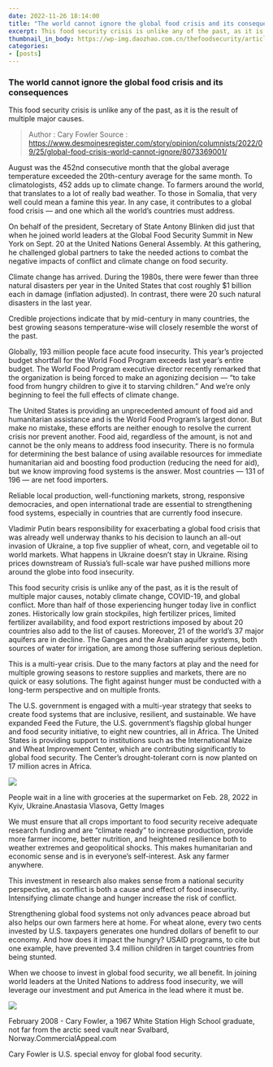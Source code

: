 ```yaml
---
date: 2022-11-26 18:14:00
title: "The world cannot ignore the global food crisis and its consequences"
excerpt: This food security crisis is unlike any of the past, as it is the result of multiple major causes.
thumbnail_in_body: https://wp-img.daozhao.com.cn/thefoodsecurity/article/d14fb34b-badb-4f41-85bb-0d403d72f2c8-GTY_1238828893.webp
categories:
- [posts]
---
```


### The world cannot ignore the global food crisis and its consequences ###

This food security crisis is unlike any of the past, as it is the result of multiple major causes.

> Author : Cary Fowler
> Source : https://www.desmoinesregister.com/story/opinion/columnists/2022/09/25/global-food-crisis-world-cannot-ignore/8073369001/

August was the 452nd consecutive month that the global average temperature exceeded the 20th-century average for the same month. To climatologists, 452 adds up to climate change. To farmers around the world, that translates to a lot of really bad weather. To those in Somalia, that very well could mean a famine this year. In any case, it contributes to a global food crisis — and one which all the world’s countries must address.

On behalf of the president, Secretary of State Antony Blinken did just that when he joined world leaders at the Global Food Security Summit in New York on Sept. 20 at the United Nations General Assembly. At this gathering, he challenged global partners to take the needed actions to combat the negative impacts of conflict and climate change on food security.

Climate change has arrived. During the 1980s, there were fewer than three natural disasters per year in the United States that cost roughly $1 billion each in damage (inflation adjusted). In contrast, there were 20 such natural disasters in the last year.

Credible projections indicate that by mid-century in many countries, the best growing seasons temperature-wise will closely resemble the worst of the past.

Globally, 193 million people face acute food insecurity. This year’s projected budget shortfall for the World Food Program exceeds last year’s entire budget. The World Food Program executive director recently remarked that the organization is being forced to make an agonizing decision — “to take food from hungry children to give it to starving children.” And we’re only beginning to feel the full effects of climate change.

The United States is providing an unprecedented amount of food aid and humanitarian assistance and is the World Food Program’s largest donor. But make no mistake, these efforts are neither enough to resolve the current crisis nor prevent another. Food aid, regardless of the amount, is not and cannot be the only means to address food insecurity. There is no formula for determining the best balance of using available resources for immediate humanitarian aid and boosting food production (reducing the need for aid), but we know improving food systems is the answer. Most countries — 131 of 196 — are net food importers.

Reliable local production, well-functioning markets, strong, responsive democracies, and open international trade are essential to strengthening food systems, especially in countries that are currently food insecure.

Vladimir Putin bears responsibility for exacerbating a global food crisis that was already well underway thanks to his decision to launch an all-out invasion of Ukraine, a top five supplier of wheat, corn, and vegetable oil to world markets. What happens in Ukraine doesn’t stay in Ukraine. Rising prices downstream of Russia’s full-scale war have pushed millions more around the globe into food insecurity.

This food security crisis is unlike any of the past, as it is the result of multiple major causes, notably climate change, COVID-19, and global conflict. More than half of those experiencing hunger today live in conflict zones. Historically low grain stockpiles, high fertilizer prices, limited fertilizer availability, and food export restrictions imposed by about 20 countries also add to the list of causes. Moreover, 21 of the world’s 37 major aquifers are in decline. The Ganges and the Arabian aquifer systems, both sources of water for irrigation, are among those suffering serious depletion.

This is a multi-year crisis. Due to the many factors at play and the need for multiple growing seasons to restore supplies and markets, there are no quick or easy solutions. The fight against hunger must be conducted with a long-term perspective and on multiple fronts.

The U.S. government is engaged with a multi-year strategy that seeks to create food systems that are inclusive, resilient, and sustainable. We have expanded Feed the Future, the U.S. government’s flagship global hunger and food security initiative, to eight new countries, all in Africa. The United States is providing support to institutions such as the International Maize and Wheat Improvement Center, which are contributing significantly to global food security. The Center’s drought-tolerant corn is now planted on 17 million acres in Africa.

![](https://wp-img.daozhao.com.cn/thefoodsecurity/article/d14fb34b-badb-4f41-85bb-0d403d72f2c8-GTY_1238828893.webp)
<p class="_image_caption">People wait in a line with groceries at the supermarket on Feb. 28, 2022 in Kyiv, Ukraine.<span class="extra">Anastasia Vlasova, Getty Images</span></p>

We must ensure that all crops important to food security receive adequate research funding and are “climate ready” to increase production, provide more farmer income, better nutrition, and heightened resilience both to weather extremes and geopolitical shocks. This makes humanitarian and economic sense and is in everyone’s self-interest. Ask any farmer anywhere.

This investment in research also makes sense from a national security perspective, as conflict is both a cause and effect of food insecurity. Intensifying climate change and hunger increase the risk of conflict.

Strengthening global food systems not only advances peace abroad but also helps our own farmers here at home. For wheat alone, every two cents invested by U.S. taxpayers generates one hundred dollars of benefit to our economy. And how does it impact the hungry? USAID programs, to cite but one example, have prevented 3.4 million children in target countries from being stunted.

When we choose to invest in global food security, we all benefit. In joining world leaders at the United Nations to address food insecurity, we will leverage our investment and put America in the lead where it must be.

![](https://wp-img.daozhao.com.cn/thefoodsecurity/article/77a54f58-5e24-40bb-9b09-42f4693d3a20-Cary_Fowler2007_2236237.webp)
<p class="_image_caption">February 2008 - Cary Fowler, a 1967 White Station High School graduate, not far from the arctic seed vault near Svalbard, Norway.<span class="extra">CommercialAppeal.com</span></p>

Cary Fowler is U.S. special envoy for global food security.
